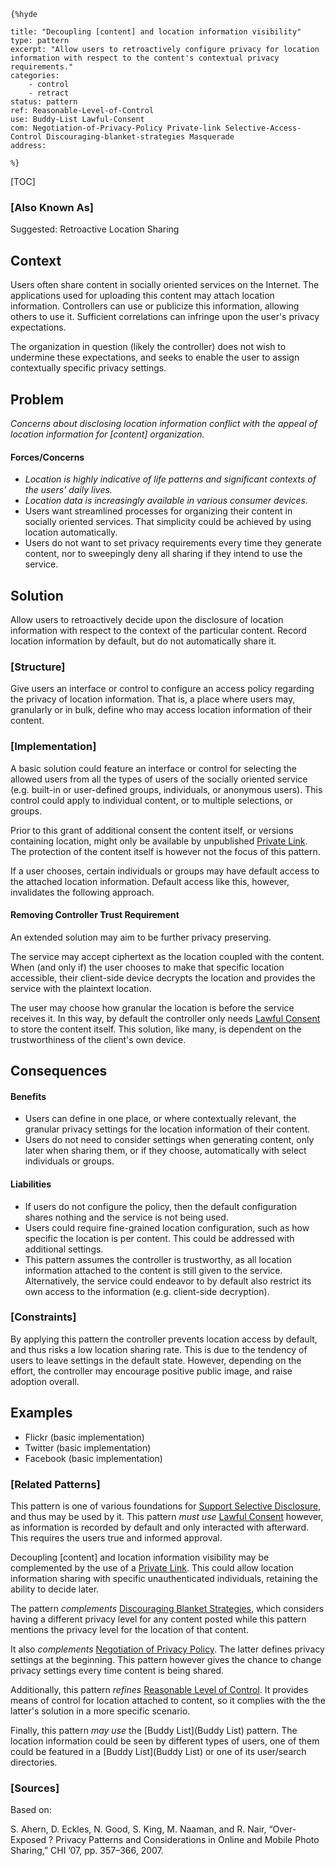     {%hyde

    title: "Decoupling [content] and location information visibility"
    type: pattern
    excerpt: "Allow users to retroactively configure privacy for location information with respect to the content's contextual privacy requirements."
    categories:
        - control
        - retract
    status: pattern
    ref: Reasonable-Level-of-Control
    use: Buddy-List Lawful-Consent
    com: Negotiation-of-Privacy-Policy Private-link Selective-Access-Control Discouraging-blanket-strategies Masquerade
    address:

    %}

[TOC]

### [Also Known As]
<!-- All other names the pattern is known by.-->

Suggested: Retroactive Location Sharing

## Context
<!-- The situations in which the pattern may apply.-->
Users often share content in socially oriented services on the Internet. The applications used for uploading this content may attach location information. Controllers can use or publicize this information, allowing others to use it. Sufficient correlations can infringe upon the user's privacy expectations.

The organization in question (likely the controller) does not wish to undermine these expectations, and seeks to enable the user to assign contextually specific privacy settings.

## Problem
<!-- The problem a pattern addresses, including a list of forces describing why a problem might be difficult to solve.-->

_Concerns about disclosing location information conflict with the appeal of location information for [content] organization._

#### Forces/Concerns
- _Location is highly indicative of life patterns and significant contexts of the users' daily lives._
- _Location data is increasingly available in various consumer devices._
- Users want streamlined processes for organizing their content in socially oriented services. That simplicity could be achieved by using location automatically.
- Users do not want to set privacy requirements every time they generate content, nor to sweepingly deny all sharing if they intend to use the service.


## Solution
<!-- A concise description of how the pattern addresses the problem.-->

Allow users to retroactively decide upon the disclosure of location information with respect to the context of the particular content. Record location information by default, but do not automatically share it.

### [Structure]
<!--A detailed specification of the structural aspects of the pattern. A class diagram if applicable.-->

Give users an interface or control to configure an access policy regarding the privacy of location information. That is, a place where users may, granularly or in bulk, define who may access location information of their content.

### [Implementation]
<!--Guidelines for implementing the pattern; code fragments; suggested PETS; policy fragments.-->

A basic solution could feature an interface or control for selecting the allowed users from all the types of users of the socially oriented service (e.g. built-in or user-defined groups, individuals, or anonymous users). This control could apply to individual content, or to multiple selections, or groups.

Prior to this grant of additional consent the content itself, or versions containing location, might only be available by unpublished [Private Link](Private-link). The protection of the content itself is however not the focus of this pattern.

If a user chooses, certain individuals or groups may have default access to the attached location information. Default access like this, however, invalidates the following approach.

#### Removing Controller Trust Requirement
An extended solution may aim to be further privacy preserving.

The service may accept ciphertext as the location coupled with the content. When (and only if) the user chooses to make that specific location accessible, their client-side device decrypts the location and provides the service with the plaintext location.

The user may choose how granular the location is before the service receives it. In this way, by default the controller only needs [Lawful Consent](Lawful-Consent) to store the content itself. This solution, like many, is dependent on the trustworthiness of the client's own device.

## Consequences
<!--The advantages (benefits) and disadvantages (liabilities) of applying the pattern.-->

#### Benefits
- Users can define in one place, or where contextually relevant, the granular privacy settings for the location information of their content.
- Users do not need to consider settings when generating content, only later when sharing them, or if they choose, automatically with select individuals or groups.

#### Liabilities
- If users do not configure the policy, then the default configuration shares nothing and the service is not being used.
- Users could require fine-grained location configuration, such as how specific the location is per content. This could be addressed with additional settings.
- This pattern assumes the controller is trustworthy, as all location information attached to the content is still given to the service. Alternatively, the service could endeavor to by default also restrict its own access to the information (e.g. client-side decryption).

### [Constraints]
<!-- limitations as a consequence of applying the pattern.-->

By applying this pattern the controller prevents location access by default, and thus risks a low location sharing rate. This is due to the tendency of users to leave settings in the default state. However, depending on the effort, the controller may encourage positive public image, and raise adoption overall.

## Examples
<!--Motivational example to see how the pattern is applied.-->
- Flickr (basic implementation)
- Twitter (basic implementation)
- Facebook (basic implementation)

<!--### [Known Uses]-->
<!-- Pointers to various applications of the pattern.-->



<!--## See Also-->
<!-- Any pointers to relevant information, not contained in the subfields below.-->



### [Related Patterns]
<!-- Supporting and conflicting patterns-->

This pattern is one of various foundations for [Support Selective Disclosure](Support-Selective-Disclosure), and thus may be used by it. This pattern _must use_ [Lawful Consent](Lawful-Consent) however, as information is recorded by default and only interacted with afterward. This requires the users true and informed approval.

Decoupling [content] and location information visibility may be complemented by the use of a [Private Link](Private-link).
This could allow location information sharing with specific unauthenticated individuals, retaining the ability to decide later.

The pattern _complements_ [Discouraging Blanket Strategies](Discouraging-blanket-strategies), which considers having a different privacy level for any content posted while this pattern mentions the privacy level for the location of that content.

It also _complements_ [Negotiation of Privacy Policy](Negotiation-of-Privacy-Policy). The latter defines privacy settings at the beginning. This pattern however gives the chance to change privacy settings every time content is being shared.

Additionally, this pattern _refines_ [Reasonable Level of Control](Reasonable-Level-of-Control). It provides means of control for location attached to content, so it complies with the the latter's solution in a more specific scenario.

Finally, this pattern _may use_ the [Buddy List](Buddy List) pattern. The location information could be seen by different types of users, one of them could be featured in a [Buddy List](Buddy List) or one of its user/search directories.

### [Sources]
<!-- References to the original source of the pattern.-->

Based on:

S. Ahern, D. Eckles, N. Good, S. King, M. Naaman, and R. Nair, “Over-Exposed ? Privacy Patterns and Considerations in Online and Mobile Photo Sharing,” CHI ’07, pp. 357–366, 2007.

<!--## General Comments-->
<!-- Separate discussion on the pattern.-->



<!--## Tags-->
<!-- User definable descriptors for additional correlation.-->




